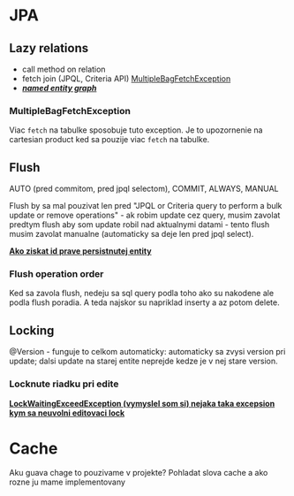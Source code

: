 # JPA

## Lazy relations

* call method on relation
* fetch join (JPQL, Criteria API) [MultipleBagFetchException](#MultipleBagFetchException)
* <u>***named entity graph***</u>

### MultipleBagFetchException

Viac `fetch` na tabulke sposobuje tuto exception. Je to upozornenie na cartesian product ked sa pouzije viac `fetch` na tabulke.

## Flush

AUTO (pred commitom, pred jpql selectom), COMMIT, ALWAYS, MANUAL 

Flush by sa mal pouzivat len pred "JPQL or Criteria query to perform a bulk update or remove operations" - ak robim update cez query, musim zavolat predtym flush aby som update robil nad aktualnymi datami - tento flush musim zavolat manualne (automaticky sa deje len pred jpql select).

<u>**Ako ziskat id prave persistnutej entity**</u>

### Flush operation order

Ked sa zavola flush, nedeju sa sql query podla toho ako su nakodene ale podla flush poradia. A teda najskor su napriklad inserty a az potom delete.

## Locking
@Version - funguje to celkom automaticky: automaticky sa zvysi version pri update; dalsi update na starej entite neprejde kedze je v nej stare version.

### Locknute riadku pri edite
<u>**LockWaitingExceedException (vymyslel som si) nejaka taka excepsion kym sa neuvolni editovaci lock**</u>

# Cache
Aku guava chage to pouzivame v projekte? Pohladat slova cache a ako rozne ju mame implementovany
